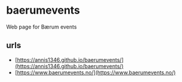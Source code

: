 # baerumevents

Web page for Bærum events

## urls

- [https://annis1346.github.io/baerumevents/](https://annis1346.github.io/baerumevents/)
- [https://www.baerumevents.no/](https://www.baerumevents.no/)

